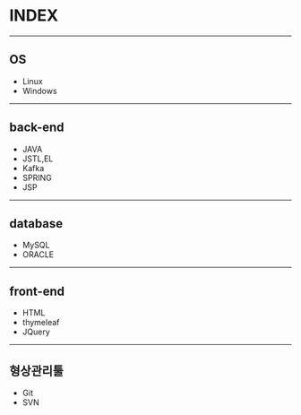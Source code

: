 # INDEX

--- 

## OS
- Linux
- Windows
---
## back-end
- JAVA
- JSTL,EL
- Kafka
- SPRING
- JSP
---

## database
- MySQL
- ORACLE

---

## front-end
- HTML
- thymeleaf
- JQuery

---

## 형상관리툴
- Git
- SVN
